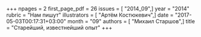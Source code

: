 +++
npages = 2
first_page_pdf = 26
issues = [ "2014_09",]
year = "2014"
rubric = "Нам пишут"
illustrators = [ "Артём Костюкевич",]
date = "2017-05-03T00:17:31+03:00"
month = "09"
authors = [ "Михаил Старшов",]
title = "Старейший, известнейший опыт"
+++
